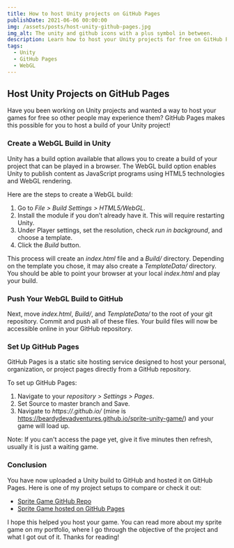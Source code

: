 ```yaml
---
title: How to host Unity projects on GitHub Pages
publishDate: 2021-06-06 00:00:00
img: /assets/posts/host-unity-github-pages.jpg
img_alt: The unity and github icons with a plus symbol in between.
description: Learn how to host your Unity projects for free on GitHub Pages, allowing others to experience your games directly in their browsers.
tags:
  - Unity
  - GitHub Pages
  - WebGL
---
```


## Host Unity Projects on GitHub Pages

Have you been working on Unity projects and wanted a way to host your games for free so other people may experience them? GitHub Pages makes this possible for you to host a build of your Unity project!

### Create a WebGL Build in Unity

Unity has a build option available that allows you to create a build of your project that can be played in a browser. The WebGL build option enables Unity to publish content as JavaScript programs using HTML5 technologies and WebGL rendering.

Here are the steps to create a WebGL build:

1. Go to *File > Build Settings > HTML5/WebGL*.
2. Install the module if you don’t already have it. This will require restarting Unity.
3. Under Player settings, set the resolution, check *run in background*, and choose a template.
4. Click the *Build* button.

This process will create an *index.html* file and a *Build/* directory. Depending on the template you chose, it may also create a *TemplateData/* directory. You should be able to point your browser at your local *index.html* and play your build.

### Push Your WebGL Build to GitHub

Next, move *index.html*, *Build/*, and *TemplateData/* to the root of your git repository. Commit and push all of these files. Your build files will now be accessible online in your GitHub repository.

### Set Up GitHub Pages

GitHub Pages is a static site hosting service designed to host your personal, organization, or project pages directly from a GitHub repository.

To set up GitHub Pages:

1. Navigate to your *repository > Settings > Pages*.
2. Set Source to master branch and Save.
3. Navigate to *https://<user-name-here>.github.io/<repo-name-here>* (mine is https://beardydevadventures.github.io/sprite-unity-game/) and your game will load up. 

Note: If you can't access the page yet, give it five minutes then refresh, usually it is just a waiting game.

### Conclusion

You have now uploaded a Unity build to GitHub and hosted it on GitHub Pages. Here is one of my project setups to compare or check it out:

- [Sprite Game GitHub Repo](https://github.com/beardydevadventures/sprite-unity-game)
- [Sprite Game hosted on GitHub Pages](https://beardydevadventures.github.io/sprite-unity-game/)

I hope this helped you host your game. You can read more about my sprite game on my portfolio, where I go through the objective of the project and what I got out of it. Thanks for reading!